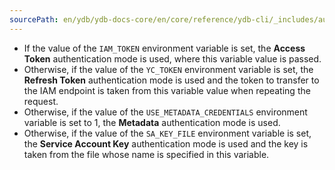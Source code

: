 ```yaml
---
sourcePath: en/ydb/ydb-docs-core/en/core/reference/ydb-cli/_includes/auth/env_cloud.md
---
```

- If the value of the `IAM_TOKEN` environment variable is set, the **Access Token** authentication mode is used, where this variable value is passed.
- Otherwise, if the value of the `YC_TOKEN` environment variable is set, the **Refresh Token** authentication mode is used and the token to transfer to the IAM endpoint is taken from this variable value when repeating the request.
- Otherwise, if the value of the `USE_METADATA_CREDENTIALS` environment variable is set to 1, the **Metadata** authentication mode is used.
- Otherwise, if the value of the `SA_KEY_FILE` environment variable is set, the **Service Account Key** authentication mode is used and the key is taken from the file whose name is specified in this variable.

